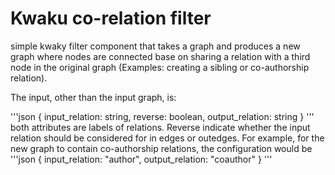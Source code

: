 # Kwaku co-relation filter

simple kwaky filter component that takes a graph and produces a new graph where nodes are connected base on sharing a relation with a third node in the original graph (Examples: creating a sibling or co-authorship relation).

The input, other than the input graph, is:

'''json
{
   input_relation: string,
   reverse: boolean,
   output_relation: string
}
'''
both attributes are labels of relations. Reverse indicate whether the input relation should be considered for in edges or outedges. For example, for the new graph to contain co-authorship relations, the configuration would be
'''json
{
  input_relation: "author",
  output_relation: "coauthor"
}
'''
